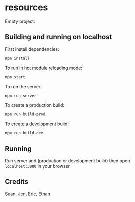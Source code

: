 # resources

Empty project.

## Building and running on localhost

First install dependencies:

```sh
npm install
```

To run in hot module reloading mode:

```sh
npm start
```

To run the server:

```sh
npm run server
```


To create a production build:

```sh
npm run build-prod
```

To create a development build:

```sh
npm run build-dev
```

## Running

Run server and (production or development build) then open `localhost:3000` in your browser

## Credits

Sean, Jen, Eric, Ethan
